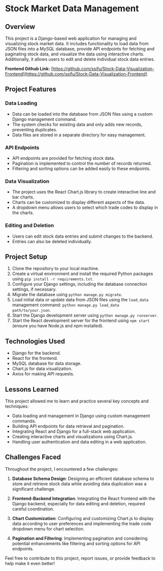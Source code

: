 # Stock Market Data Management

## Overview

This project is a Django-based web application for managing and visualizing stock market data. It includes functionality to load data from JSON files into a MySQL database, provide API endpoints for fetching and paginating stock data, and visualize the data using interactive charts. Additionally, it allows users to edit and delete individual stock data entries.

**Frontend Github Link:** [https://github.com/ssifu/Stock-Data-Visualization-Frontend](https://github.com/ssifu/Stock-Data-Visualization-Frontend)

## Project Features

### Data Loading

- Data can be loaded into the database from JSON files using a custom Django management command.
- The system checks for existing data and only adds new records, preventing duplicates.
- Data files are stored in a separate directory for easy management.

### API Endpoints

- API endpoints are provided for fetching stock data.
- Pagination is implemented to control the number of records returned.
- Filtering and sorting options can be added easily to these endpoints.

### Data Visualization

- The project uses the React Chart.js library to create interactive line and bar charts.
- Charts can be customized to display different aspects of the data.
- A dropdown menu allows users to select which trade codes to display in the charts.

### Editing and Deletion

- Users can edit stock data entries and submit changes to the backend.
- Entries can also be deleted individually.

## Project Setup

1. Clone the repository to your local machine.
2. Create a virtual environment and install the required Python packages using `pip install -r requirements.txt`.
3. Configure your Django settings, including the database connection settings, if necessary.
4. Migrate the database using `python manage.py migrate`.
5. Load initial data or update data from JSON files using the `load_data` management command: `python manage.py load_data path/to/your.json`.
6. Start the Django development server using `python manage.py runserver`.
7. Start the React development server for the frontend using `npm start` (ensure you have Node.js and npm installed).

## Technologies Used

- Django for the backend.
- React for the frontend.
- MySQL database for data storage.
- Chart.js for data visualization.
- Axios for making API requests.

## Lessons Learned

This project allowed me to learn and practice several key concepts and techniques:

- Data loading and management in Django using custom management commands.
- Building API endpoints for data retrieval and pagination.
- Integrating React and Django for a full-stack web application.
- Creating interactive charts and visualizations using Chart.js.
- Handling user authentication and data editing in a web application.

## Challenges Faced

Throughout the project, I encountered a few challenges:

1. **Database Schema Design**: Designing an efficient database schema to store and retrieve stock data while avoiding data duplication was a significant challenge.

2. **Frontend-Backend Integration**: Integrating the React frontend with the Django backend, especially for data editing and deletion, required careful coordination.

3. **Chart Customization**: Configuring and customizing Chart.js to display data according to user preferences and implementing the trade code dropdown menu for chart selection.

4. **Pagination and Filtering**: Implementing pagination and considering potential enhancements like filtering and sorting options for API endpoints.

Feel free to contribute to this project, report issues, or provide feedback to help make it even better!
